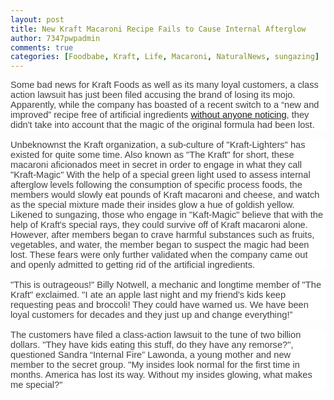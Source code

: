```yaml
---
layout: post
title: New Kraft Macaroni Recipe Fails to Cause Internal Afterglow
author: 7347pwpadmin
comments: true
categories: [Foodbabe, Kraft, Life, Macaroni, NaturalNews, sungazing]
---
```

<p style="background: white; vertical-align: baseline; margin: 3.95pt 0in 12.0pt 0in;"><span style="font-size: 11.0pt; font-family: 'Arial',sans-serif; color: #3e403e;">Some bad news for Kraft Foods as well as its many loyal customers, a class action lawsuit has just been filed accusing the brand of losing its mojo. Apparently, while the company has boasted of a recent switch to a “new and improved” recipe free of artificial ingredients <a href="http://www.eater.com/2016/3/7/11173858/kraft-mac-and-cheese-different">without anyone noticing</a>, they didn't take into account that the magic of the original formula had been lost.</span></p>
<p style="background: white; vertical-align: baseline; box-sizing: border-box; font-stretch: inherit; line-height: inherit; orphans: auto; text-align: start; widows: 1; -webkit-text-stroke-width: 0px; word-spacing: 0px; margin: 3.95pt 0in 12.0pt 0in;"><span style="font-size: 11.0pt; font-family: 'Arial',sans-serif; color: #3e403e;">Unbeknownst the Kraft organization, a sub-culture of "Kraft-Lighters" has existed for quite some time. Also known as "The Kraft" for short, these macaroni aficionados meet in secret in order to engage in what they call "Kraft-Magic" With the help of a special green light used to assess internal afterglow levels following the consumption of specific process foods, the members would slowly eat pounds of Kraft macaroni and cheese, and watch as the special mixture made their insides glow a hue of goldish yellow. Likened to sungazing, those who engage in "Kaft-Magic" believe that with the help of Kraft's special rays, they could survive off of Kraft macaroni alone. However, after members began to crave harmful substances such as fruits, vegetables, and water, the member began to suspect the magic had been lost. These fears were only further validated when the company came out and openly admitted to getting rid of the artificial ingredients.</span></p>
<p style="background: white; vertical-align: baseline; box-sizing: border-box; font-stretch: inherit; line-height: inherit; orphans: auto; text-align: start; widows: 1; -webkit-text-stroke-width: 0px; word-spacing: 0px; margin: 3.95pt 0in 12.0pt 0in;"><span style="font-size: 11.0pt; font-family: 'Arial',sans-serif; color: #3e403e;">"This is outrageous!" Billy Notwell, a mechanic and longtime member of "The Kraft" exclaimed. "I ate an apple last night and my friend's kids keep requesting peas and broccoli! They could have warned us. We have been loyal customers for decades and they just up and change everything!”</span></p>
<p style="background: white; vertical-align: baseline; box-sizing: border-box; font-stretch: inherit; line-height: inherit; orphans: auto; text-align: start; widows: 1; -webkit-text-stroke-width: 0px; word-spacing: 0px; margin: 3.95pt 0in 12.0pt 0in;"><span style="font-size: 11.0pt; font-family: 'Arial',sans-serif; color: #3e403e;">The customers have filed a class-action lawsuit to the tune of two billion dollars. "They have kids eating this stuff, do they have any remorse?", questioned Sandra “Internal Fire” Lawonda, a young mother and new member to the secret group. "My insides look normal for the first time in months. America has lost its way. Without my insides glowing, what makes me special?" </span></p>

